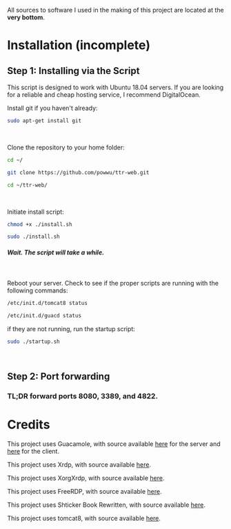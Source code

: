 All sources to software I used in the making of this project are located at the **very bottom**.
#    Installation (incomplete)
##    Step 1: Installing via the Script
This script is designed to work with Ubuntu 18.04 servers. If you are looking for a reliable and cheap hosting service, I recommend DigitalOcean.

Install git if you haven't already:
```bash
sudo apt-get install git
```
⠀

Clone the repository to your home folder:
```bash
cd ~/
```
```bash
git clone https://github.com/powwu/ttr-web.git
```
```bash
cd ~/ttr-web/
```
⠀

Initiate install script:
```bash 
chmod +x ./install.sh
```
```bash
sudo ./install.sh
```
##### Wait. The script will take a while.

⠀

Reboot your server. Check to see if the proper scripts are running with the following commands:
```bash
/etc/init.d/tomcat8 status
```
```bash
/etc/init.d/guacd status
```

if they are not running, run the startup script:
```bash
sudo ./startup.sh
```
⠀

##    Step 2: Port forwarding
### TL;DR forward ports 8080, 3389, and 4822.



# Credits

This project uses Guacamole, with source available [here](https://github.com/apache/guacamole-server) for the server and [here](https://github.com/apache/guacamole-client) for the client.

This project uses Xrdp, with source available [here](https://github.com/neutrinolabs/xrdp).

This project uses XorgXrdp, with source available [here](https://github.com/neutrinolabs/xorgxrdp).

This project uses FreeRDP, with source available [here](https://github.com/FreeRDP/FreeRDP).

This project uses Shticker Book Rewritten, with source available [here](https://github.com/madsciencecoder/Shticker-Book-Rewritten).

This project uses tomcat8, with source available [here](https://github.com/apache/tomcat).
